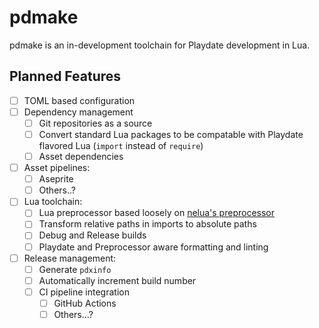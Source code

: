 # pdmake

pdmake is an in-development toolchain for Playdate development in Lua.

## Planned Features

- [ ] TOML based configuration
- [ ] Dependency management
    - [ ] Git repositories as a source
    - [ ] Convert standard Lua packages to be compatable with Playdate flavored Lua (`import` instead of `require`)
    - [ ] Asset dependencies
- [ ] Asset pipelines:
    - [ ] Aseprite
    - [ ] Others..?
- [ ] Lua toolchain:
    - [ ] Lua preprocessor based loosely on [nelua's preprocessor](https://nelua.io/overview/#preprocessor)
    - [ ] Transform relative paths in imports to absolute paths
    - [ ] Debug and Release builds
    - [ ] Playdate and Preprocessor aware formatting and linting
- [ ] Release management:
    - [ ] Generate `pdxinfo`
    - [ ] Automatically increment build number
    - [ ] CI pipeline integration
        - [ ] GitHub Actions
        - [ ] Others...?
